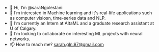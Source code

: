 - 👋 Hi, I’m @saraNgolestani
- 👀 I’m interested in Machine learning and it's real-life applications such as computer visiosn, time-series data and NLP. 
- 🌱 I’m currently an Intern at AltaML and a graduate research assistant at U of Calgary.
- 💞️ I’m looking to collaborate on interesting ML projects with neural networks. 
- 📫 How to reach me? sarah.gln.97@gmail.com

<!---
saraNgolestani/saraNgolestani is a ✨ special ✨ repository because its `README.md` (this file) appears on your GitHub profile.
You can click the Preview link to take a look at your changes.
--->
